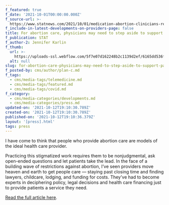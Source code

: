 ```yaml
---
f_featured: true
f_date: '2021-10-01T00:00:00.000Z'
f_source-url: >-
  https://www.statnews.com/2021/10/01/medication-abortion-clinicians-relinquish-gatekeeper-role/
f_include-in-latest-developments-on-providers-page: false
title: For abortion care, physicians may need to step aside to support patients
f_publication: STAT
f_author-2: Jennifer Karlin
f_thumb:
  url: >-
    https://uploads-ssl.webflow.com/5f7e07d162248b2c1139d2ef/6165dd536fe26c15b847f498_AdobeStock_334785042-768x432.jpeg
  alt: null
slug: for-abortion-care-physicians-may-need-to-step-aside-to-support-patients
f_posted-by: cms/author/plan-c.md
f_tags:
  - cms/media-tags/telemedicine.md
  - cms/media-tags/featured.md
  - cms/media-tags/covid.md
f_category:
  - cms/media-categories/developments.md
  - cms/media-categories/press.md
updated-on: '2021-10-12T19:10:30.789Z'
created-on: '2021-10-12T19:10:30.789Z'
published-on: '2021-10-12T19:10:36.379Z'
layout: '[press].html'
tags: press
---
```


I have come to think that people who provide abortion care are models of the ideal health care provider.

Practicing this stigmatized work requires them to be nonjudgmental, ask open-ended questions and let patients take the lead. In the face of a building wave of restrictions against abortion, I’ve seen providers move heaven and earth to get people care — staying past closing time and finding lawyers, childcare, lodging, and funding for costs. They’ve had to become experts in deciphering policy, legal decisions and health care financing just to provide patients a service they need.

[Read the full article here](https://www.statnews.com/2021/10/01/medication-abortion-clinicians-relinquish-gatekeeper-role/).
